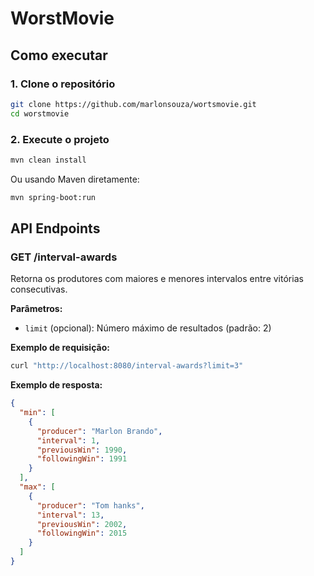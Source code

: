 # WorstMovie

## Como executar

### 1. Clone o repositório
```bash
git clone https://github.com/marlonsouza/wortsmovie.git
cd worstmovie
```

### 2. Execute o projeto
```bash
mvn clean install
```

Ou usando Maven diretamente:
```bash
mvn spring-boot:run
```


## API Endpoints

### GET /interval-awards
Retorna os produtores com maiores e menores intervalos entre vitórias consecutivas.

**Parâmetros:**
- `limit` (opcional): Número máximo de resultados (padrão: 2)

**Exemplo de requisição:**
```bash
curl "http://localhost:8080/interval-awards?limit=3"
```

**Exemplo de resposta:**
```json
{
  "min": [
    {
      "producer": "Marlon Brando",
      "interval": 1,
      "previousWin": 1990,
      "followingWin": 1991
    }
  ],
  "max": [
    {
      "producer": "Tom hanks",
      "interval": 13,
      "previousWin": 2002,
      "followingWin": 2015
    }
  ]
}
```